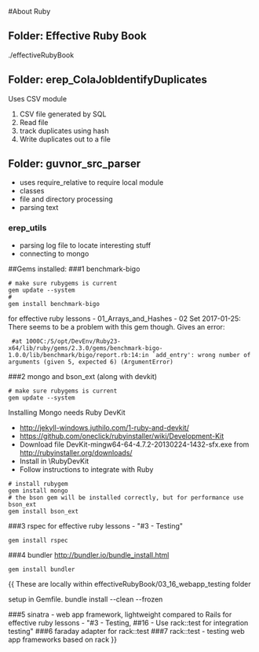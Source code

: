 #About Ruby

## Folder: Effective Ruby Book
./effectiveRubyBook

## Folder: erep_ColaJobIdentifyDuplicates
Uses CSV module


1. CSV file generated by SQL
2. Read file
3. track duplicates using hash
4. Write duplicates out to a file

## Folder: guvnor_src_parser
- uses require_relative to require local module
- classes
- file and directory processing
- parsing text

### erep_utils
- parsing log file to locate interesting stuff
- connecting to mongo

##Gems installed:
###1 benchmark-bigo
```
# make sure rubygems is current
gem update --system
#
gem install benchmark-bigo
```
for effective ruby lessons - 01_Arrays_and_Hashes - 02 Set
2017-01-25: There seems to be a problem with this gem though. Gives an error:
```
 #at 1000C:/S/opt/DevEnv/Ruby23-x64/lib/ruby/gems/2.3.0/gems/benchmark-bigo-1.0.0/lib/benchmark/bigo/report.rb:14:in `add_entry': wrong number of arguments (given 5, expected 6) (ArgumentError)
```

###2 mongo and bson_ext (along with devkit)
```
# make sure rubygems is current
gem update --system
```

Installing Mongo needs Ruby DevKit
* http://jekyll-windows.juthilo.com/1-ruby-and-devkit/
* https://github.com/oneclick/rubyinstaller/wiki/Development-Kit
* Download file DevKit-mingw64-64-4.7.2-20130224-1432-sfx.exe from http://rubyinstaller.org/downloads/
* Install in <ruby-install-folder>\RubyDevKit
* Follow instructions to integrate with Ruby

```
# install rubygem
gem install mongo
# the bson gem will be installed correctly, but for performance use bson_ext
gem install bson_ext
```

###3 rspec
for effective ruby lessons - "#3 - Testing"

```
gem install rspec
```

###4 bundler
http://bundler.io/bundle_install.html
```
gem install bundler
```

{{ These are locally within effectiveRubyBook/03_16_webapp_testing folder

setup in Gemfile.
bundle install --clean --frozen

###5 sinatra - web app framework, lightweight compared to Rails
for effective ruby lessons - "#3 - Testing, ##16 - Use rack::test for integration testing"
###6 faraday adapter for rack::test
###7 rack::test - testing web app frameworks based on rack
}}

